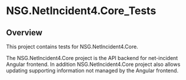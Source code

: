 # NSG.NetIncident4.Core_Tests
## Overview

This project contains tests for NSG.NetIncident4.Core.

The NSG.NetIncident4.Core project is the API backend for net-incident Angular frontend.  In addition NSG.NetIncident4.Core project also allows updating supporting information not managed by the Angular frontend.

